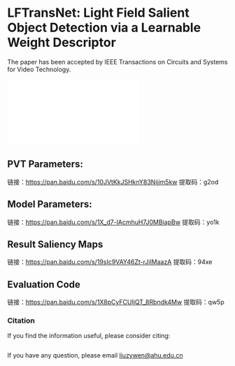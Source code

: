 # LFTransNet: Light Field Salient Object Detection via a Learnable Weight Descriptor
The paper has been accepted by IEEE Transactions on Circuits and Systems for Video Technology.


![Main](main.pdf)
 

##  PVT Parameters: 
链接：https://pan.baidu.com/s/10JVtKkJSHknY83Nijjm5kw 
提取码：g2od 

##  Model Parameters:
链接：https://pan.baidu.com/s/1X_d7-lAcmhuH7J0MBiapBw 
提取码：yo1k 




##  Result Saliency Maps 

链接：https://pan.baidu.com/s/19sIc9VAY46Zt-rJilMaazA 
提取码：94xe 


## Evaluation Code

链接：https://pan.baidu.com/s/1X8pCyFCUIjQT_8Rbndk4Mw 
提取码：qw5p 


### Citation

If you find the information useful, please consider citing:

```
```
If you have any question, please email  liuzywen@ahu.edu.cn
